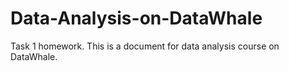 # Data-Analysis-on-DataWhale
Task 1 homework.
This is a document for data analysis course on DataWhale.
